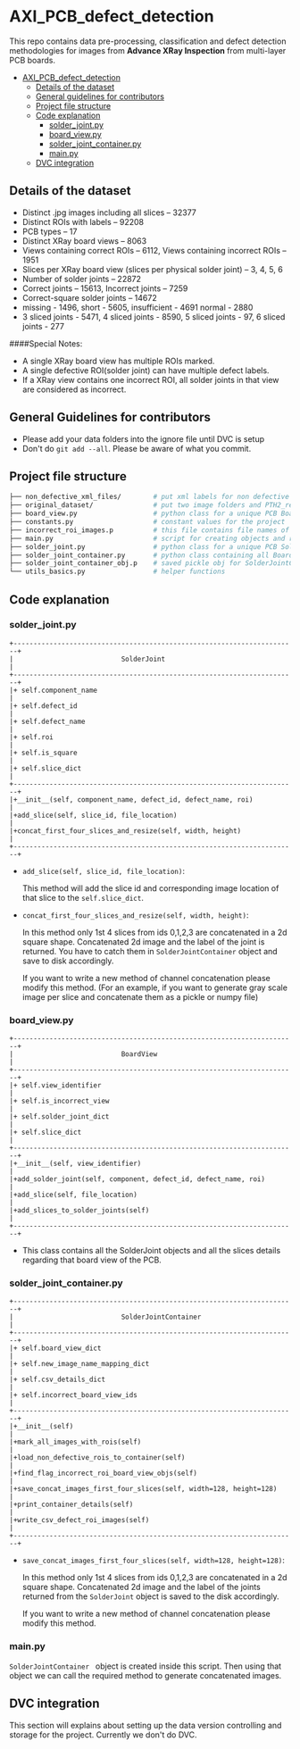 # AXI_PCB_defect_detection

This repo contains data pre-processing, classification and defect detection methodologies for images from **Advance XRay Inspection** from multi-layer PCB boards.

- [AXI_PCB_defect_detection](#AXI_PCB_defect_detection)
  * [Details of the dataset](#general-guidelines)
  * [General guidelines for contributors](#general-guidelines)
  * [Project file structure](#project-file-structure)
  * [Code explanation](#code-explanation)
    + [solder_joint.py](#solder_joint)
    + [board_view.py](#board_view)
    + [solder_joint_container.py](#solder_joint_container)
    + [main.py](#main)
  * [DVC integration](#dvc-integration)

## Details of the dataset
- Distinct .jpg images including all slices – 32377
- Distinct ROIs with labels – 92208
- PCB types – 17
- Distinct XRay board views – 8063
- Views containing correct ROIs – 6112, Views containing incorrect ROIs – 1951
- Slices per XRay board view (slices per physical solder joint) – 3, 4, 5, 6
- Number of solder joints – 22872
- Correct joints – 15613,  Incorrect joints – 7259
- Correct-square solder joints – 14672
- missing - 1496, short - 5605, insufficient - 4691 normal - 2880
- 3 sliced joints - 5471, 4 sliced joints - 8590, 5 sliced joints - 97, 6 sliced joints - 277

####Special Notes:
- A single XRay board view has multiple ROIs marked.
- A single defective ROI(solder joint) can have multiple defect labels.
- If a XRay view contains one incorrect ROI, all solder joints in that view are considered as incorrect.


## General Guidelines for contributors
- Please add your data folders into the ignore file until DVC is setup
- Don't do `git add --all`. Please be aware of what you commit.

## Project file structure

```bash
├── non_defective_xml_files/        # put xml labels for non defective rois here
├── original_dataset/               # put two image folders and PTH2_reviewed.csv inside this
├── board_view.py                   # python class for a unique PCB BoardView
├── constants.py                    # constant values for the project
├── incorrect_roi_images.p          # this file contains file names of all incorrect rois
├── main.py                         # script for creating objects and run ROI concatenation
├── solder_joint.py                 # python class for a unique PCB SolderJoint
├── solder_joint_container.py       # python class containing all BoardView and SolderJoint objs
├── solder_joint_container_obj.p    # saved pickle obj for SolderJointContainer class
└── utils_basics.py                 # helper functions
```

## Code explanation

### solder_joint.py

```
+-----------------------------------------------------------------------+
|                           SolderJoint                                 |
+-----------------------------------------------------------------------+
|+ self.component_name                                                  |
|+ self.defect_id                                                       |
|+ self.defect_name                                                     |
|+ self.roi                                                             |
|+ self.is_square                                                       |
|+ self.slice_dict                                                      |
+-----------------------------------------------------------------------+
|+__init__(self, component_name, defect_id, defect_name, roi)           |
|+add_slice(self, slice_id, file_location)                              |
|+concat_first_four_slices_and_resize(self, width, height)              |
+-----------------------------------------------------------------------+
```

- `add_slice(self, slice_id, file_location)`:

  This method will add the slice id and corresponding image location of that slice to the `self.slice_dict`.

- `concat_first_four_slices_and_resize(self, width, height)`:

  In this method only 1st 4 slices from ids 0,1,2,3 are concatenated in a 2d square shape. Concatenated 2d image and the label of the joint is returned. You have to catch them in `SolderJointContainer` object and save to disk accordingly.

  If you want to write a new method of channel concatenation please modify this method. (For an example, if you want to generate gray scale image per slice and concatenate them as a pickle or numpy file)

### board_view.py

```
+-----------------------------------------------------------------------+
|                           BoardView                                   |
+-----------------------------------------------------------------------+
|+ self.view_identifier                                                 |
|+ self.is_incorrect_view                                               |
|+ self.solder_joint_dict                                               |
|+ self.slice_dict                                                      |
+-----------------------------------------------------------------------+
|+__init__(self, view_identifier)                                       |
|+add_solder_joint(self, component, defect_id, defect_name, roi)        |
|+add_slice(self, file_location)                                        |
|+add_slices_to_solder_joints(self)                                     |
+-----------------------------------------------------------------------+
```

- This class contains all the SolderJoint objects and all the slices details regarding that board view of the PCB.

### solder_joint_container.py

```
+-----------------------------------------------------------------------+
|                           SolderJointContainer                        |
+-----------------------------------------------------------------------+
|+ self.board_view_dict                                                 |
|+ self.new_image_name_mapping_dict                                     |
|+ self.csv_details_dict                                                |
|+ self.incorrect_board_view_ids                                        |
+-----------------------------------------------------------------------+
|+__init__(self)                                                        |
|+mark_all_images_with_rois(self)                                       |
|+load_non_defective_rois_to_container(self)                            |
|+find_flag_incorrect_roi_board_view_objs(self)                         |
|+save_concat_images_first_four_slices(self, width=128, height=128)     |
|+print_container_details(self)                                         |
|+write_csv_defect_roi_images(self)                                     |
+-----------------------------------------------------------------------+
```

- `save_concat_images_first_four_slices(self, width=128, height=128)`:

  In this method only 1st 4 slices from ids 0,1,2,3 are concatenated in a 2d square shape. Concatenated 2d image and the label of the joints returned from the `SolderJoint` object is saved to the disk accordingly.

  If you want to write a new method of channel concatenation please modify this method.

### main.py

`SolderJointContainer ` object is created inside this script. Then using that object we can call the required method to generate concatenated images.

## DVC integration

This section will explains about setting up the data version controlling and storage for the project. Currently we don't do DVC.
